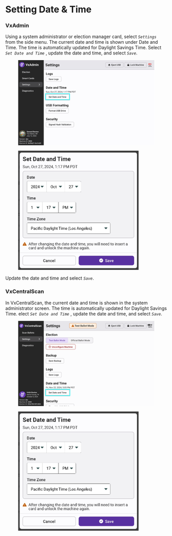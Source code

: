 # Setting Date & Time

### VxAdmin

Using a system administrator or election manager card, select _`Settings`_ from the side menu. The current date and time is shown under Date and Time. The time is automatically updated for Daylight Savings Time.  Select _`Set Date and Time`_ , update the date and time, and select _`Save`_.

<div><figure><img src="../.gitbook/assets/settings-screen-date-time.jpg" alt="" width="563"><figcaption></figcaption></figure> <figure><img src="../.gitbook/assets/set-date-and-time-cropped.jpg" alt="" width="375"><figcaption></figcaption></figure></div>

Update the date and time and select _`Save`_.

### VxCentralScan

In VxCentralScan, the current date and time is shown in the system administrator screen. The time is automatically updated for Daylight Savings Time.  elect _`Set Date and Time`_ , update the date and time, and select _`Save`_.

<div><figure><img src="../.gitbook/assets/cs-settings-2-dt.png" alt="" width="563"><figcaption></figcaption></figure> <figure><img src="../.gitbook/assets/set-date-and-time-cropped.jpg" alt="" width="375"><figcaption></figcaption></figure></div>
